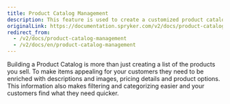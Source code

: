 ```yaml
---
title: Product Catalog Management
description: This feature is used to create a customized product catalog by adding descriptions and images, pricing details and product options.
originalLink: https://documentation.spryker.com/v2/docs/product-catalog-management
redirect_from:
  - /v2/docs/product-catalog-management
  - /v2/docs/en/product-catalog-management
---
```


Building a Product Catalog is more than just creating a list of the products you sell. To make items appealing for your customers they need to be enriched with descriptions and images, pricing details and product options. This information also makes filtering and categorizing easier and your customers find what they need quicker.
